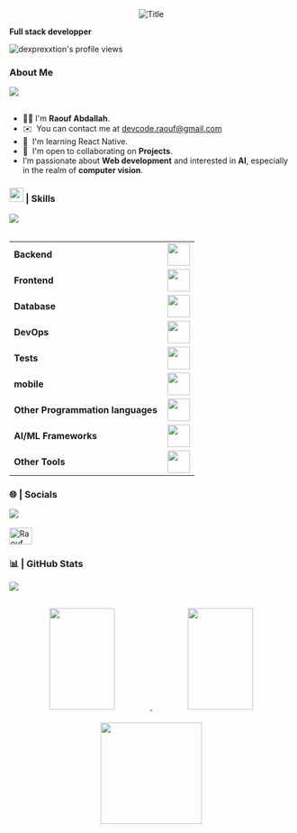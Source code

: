 <!--Hi ![](https://user-images.githubusercontent.com/18350557/176309783-0785949b-9127-417c-8b55-ab5a4333674e.gif)My name is SAYOUD Lynda-->

<div align="center">
  <img src="https://readme-typing-svg.herokuapp.com?font=Architects+Daughter&color=%2338C2FF&size=50&center=true&vCenter=true&height=60&width=600&lines=Hi!+I'm+Raouf+ABDALLAH;Welcome+to+my+profile!" alt="Title"></img>
</div>
<p><b> Full stack developper </b></p>

<p align="left"> <img src="https://komarev.com/ghpvc/?username=raoufslv&label=Profile%20views&color=8caaee&style=for-the-badge" alt="dexprexxtion's profile views" /> </p>

### About Me 
<img src="https://user-images.githubusercontent.com/73097560/115834477-dbab4500-a447-11eb-908a-139a6edaec5c.gif"><br><br>
* 👋🏻 I'm **Raouf Abdallah**.
* ✉️  You can contact me at [devcode.raouf@gmail.com](mailto:devcode.raouf@gmail.com)
* 🧠  I'm learning React Native.
* 🤝  I'm open to collaborating on **Projects**.
* I’m passionate about **Web development** and interested in **AI**, especially in the realm of **computer vision**.

### <img src="https://media2.giphy.com/media/QssGEmpkyEOhBCb7e1/giphy.gif?cid=ecf05e47a0n3gi1bfqntqmob8g9aid1oyj2wr3ds3mg700bl&rid=giphy.gif" width ="25"> | Skills 
<img src="https://user-images.githubusercontent.com/73097560/115834477-dbab4500-a447-11eb-908a-139a6edaec5c.gif"><br><br>
<table>
    <tr>
        <td style="font-weight: bold; padding-right: 10px; vertical-align: middle; border: none;">Backend</td>
        <td><img height="40" src="https://skillicons.dev/icons?i=nodejs,express,nestjs,php,symfony,laravel,java,spring"/></td>
    </tr>
    <tr>
        <td style="font-weight: bold; padding-right: 10px; vertical-align: middle; border: none;">Frontend</td>
        <td><img height="40" src="https://skillicons.dev/icons?i=html,css,js,ts,react,angular,bootstrap,tailwind,nextjs,redux,jquery,graphql"/></td>
    </tr>
    <tr>
        <td style="font-weight: bold; padding-right: 10px; vertical-align: middle; border: none;">Database</td>
        <td><img height="40" src="https://skillicons.dev/icons?i=mysql,mongodb,postgres,redis"/></td>
    </tr>
    <tr>
        <td style="font-weight: bold; padding-right: 10px; vertical-align: middle; border: none;">DevOps</td>
        <td><img height="40" src="https://skillicons.dev/icons?i=aws,docker,kubernetes,git,gitlab,githubactions,github,linux,cloudflare,nginx,netlify"/></td>
    </tr>
    <tr>
        <td style="font-weight: bold; padding-right: 10px; vertical-align: middle; border: none;">Tests</td>
        <td><img height="40" src="https://skillicons.dev/icons?i=jest,cypress"/></td>
    </tr>
    <tr>
        <td style="font-weight: bold; padding-right: 10px; vertical-align: middle; border: none;">mobile</td>
        <td><img height="40" src="https://skillicons.dev/icons?i=flutter,dart,androidstudio"/></td>
    </tr>
    <tr>
        <td style="font-weight: bold; padding-right: 10px; vertical-align: middle; border: none;">Other Programmation languages</td>
        <td><img height="40" src="https://skillicons.dev/icons?i=c,cpp,py,scala,solidity,electron,processing"/></td>
    </tr>
    <tr>
        <td style="font-weight: bold; padding-right: 10px; vertical-align: middle; border: none;">AI/ML Frameworks</td>
        <td><img height="40" src="https://skillicons.dev/icons?i=pytorch,tensorflow,opencv,sklearn"/></td>
    </tr>
    <tr>
        <td style="font-weight: bold; padding-right: 10px; vertical-align: middle; border: none;">Other Tools</td>
        <td><img height="40" src="https://skillicons.dev/icons?i=figma,ubuntu,postman,vscode"/></td>
    </tr>
</table>


### 🌐 | Socials
<img src="https://user-images.githubusercontent.com/73097560/115834477-dbab4500-a447-11eb-908a-139a6edaec5c.gif"><br><br>
<a href="https://www.linkedin.com/in/raoufslv/" target="blank"><img align="center" src="https://raw.githubusercontent.com/rahuldkjain/github-profile-readme-generator/master/src/images/icons/Social/linked-in-alt.svg" alt="Raouf Abdallah" height="30" width="40" /></a>


### 📊 | GitHub Stats
<img src="https://user-images.githubusercontent.com/73097560/115834477-dbab4500-a447-11eb-908a-139a6edaec5c.gif"><br><br>
<div align="center">
  <!-- GitHub Stats Card -->
  <a href="http://www.github.com/raoufslv">
    <img height="180em" width="48%" src="https://github-readme-stats.vercel.app/api?username=raoufslv&show_icons=true&theme=algolia&hide_border=true" />
  </a>
  
  <!-- Most Used Languages Card -->
  <a href="http://www.github.com/raoufslv">
    <img height="180em" width="48%" src="https://github-readme-stats.vercel.app/api/top-langs/?username=raoufslv&layout=compact&langs_count=8&hide_border=true&theme=algolia" />
  </a>
</div>

<div align="center" style="margin-top: 20px;">
  <!-- GitHub Streak Stats Card -->
  <a href="http://www.github.com/raoufslv">
    <img height="180em" src="https://github-readme-streak-stats.herokuapp.com/?user=raoufslv&theme=algolia&hide_border=true" />
  </a>
</div>

  <!--![Lynda's GitHub stats](https://github-readme-stats.vercel.app/api?username=raoufslv&show_icons=true&theme=radical)-->

<!--![Top Langs](https://github-readme-stats.vercel.app/api/top-langs/?username=raoufslv&layout=compact)-->
